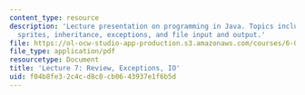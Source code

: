 ```yaml
---
content_type: resource
description: 'Lecture presentation on programming in Java. Topics include: interfaces,
  sprites, inheritance, exceptions, and file input and output.'
file: https://ol-ocw-studio-app-production.s3.amazonaws.com/courses/6-092-introduction-to-programming-in-java-january-iap-2010/f04b8fe32c4cd8c0cb0643937e1f6b5d_MIT6_092IAP10_lec07.pdf
file_type: application/pdf
resourcetype: Document
title: 'Lecture 7: Review, Exceptions, IO'
uid: f04b8fe3-2c4c-d8c0-cb06-43937e1f6b5d
---
```

